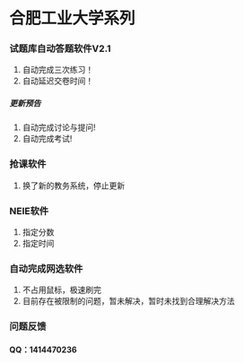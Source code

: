 <div class="line_item line_item_display xiaoshujiang_element" data-line="1"></div>
<div class="xiaoshujiang_element xsj_anchor">
  <a name="e59088e882a5e5b7a5e4b89ae5a4a7e5ada6e7b3bbe58897_1" class="blank_anchor_name"></a>
  <a id="e59088e882a5e5b7a5e4b89ae5a4a7e5ada6e7b3bbe58897_1" class="blank_anchor_id"></a>
  <a name="合肥工业大学系列" class="blank_anchor_name"></a>
  <a id="合肥工业大学系列" class="blank_anchor_id"></a>
</div>
<h1 class="xsj_heading_h1">
  <span class="xsj_heading_content">合肥工业大学系列</span>
</h1>
<div class="line_item line_item_display xiaoshujiang_element" data-line="3"></div>
<div class="xiaoshujiang_element xsj_anchor">
  <a name="e8af95e9a298e5ba93e887aae58aa8e7ad94e9a298e8bdafe4bbb6v21_2" class="blank_anchor_name"></a>
  <a id="e8af95e9a298e5ba93e887aae58aa8e7ad94e9a298e8bdafe4bbb6v21_2" class="blank_anchor_id"></a>
  <a name="试题库自动答题软件v21" class="blank_anchor_name"></a>
  <a id="试题库自动答题软件v21" class="blank_anchor_id"></a>
</div>
<h3 class="xsj_heading_h3">
  <span class="xsj_heading_content">试题库自动答题软件V2.1</span>
</h3>
<div class="line_item xiaoshujiang_element" data-line="4"></div>
<ol>
  <li>
    <div class="line_item xiaoshujiang_element" data-line="4"></div>
    自动完成三次练习！</li>
  <li>
    <div class="line_item xiaoshujiang_element" data-line="5"></div>
    自动延迟交卷时间！</li>
</ol>
<div class="line_item line_item_display xiaoshujiang_element" data-line="6"></div>
<div class="xiaoshujiang_element xsj_anchor">
  <a name="e69bb4e696b0e9a284e5918a_3" class="blank_anchor_name"></a>
  <a id="e69bb4e696b0e9a284e5918a_3" class="blank_anchor_id"></a>
  <a name="更新预告" class="blank_anchor_name"></a>
  <a id="更新预告" class="blank_anchor_id"></a>
</div>
<h5 class="xsj_heading_h5">
  <span class="xsj_heading_content">更新预告</span>
</h5>
<div class="line_item xiaoshujiang_element" data-line="7"></div>
<ol>
  <li>
    <div class="line_item xiaoshujiang_element" data-line="7"></div>
    自动完成讨论与提问!</li>
  <li>
    <div class="line_item xiaoshujiang_element" data-line="8"></div>
    自动完成考试!</li>
</ol>
<div class="line_item line_item_display xiaoshujiang_element" data-line="10"></div>
<div class="xiaoshujiang_element xsj_anchor">
  <a name="e68aa2e8afbee8bdafe4bbb6_4" class="blank_anchor_name"></a>
  <a id="e68aa2e8afbee8bdafe4bbb6_4" class="blank_anchor_id"></a>
  <a name="抢课软件" class="blank_anchor_name"></a>
  <a id="抢课软件" class="blank_anchor_id"></a>
</div>
<h3 class="xsj_heading_h3">
  <span class="xsj_heading_content">抢课软件</span>
</h3>
<div class="line_item xiaoshujiang_element" data-line="12"></div>
<ol>
  <li>
    <div class="line_item xiaoshujiang_element" data-line="12"></div>
    换了新的教务系统，停止更新</li>
</ol>
<div class="line_item line_item_display xiaoshujiang_element" data-line="14"></div>
<div class="xiaoshujiang_element xsj_anchor">
  <a name="neiee8bdafe4bbb6_5" class="blank_anchor_name"></a>
  <a id="neiee8bdafe4bbb6_5" class="blank_anchor_id"></a>
  <a name="neie软件" class="blank_anchor_name"></a>
  <a id="neie软件" class="blank_anchor_id"></a>
</div>
<h3 class="xsj_heading_h3">
  <span class="xsj_heading_content">NEIE软件</span>
</h3>
<div class="line_item xiaoshujiang_element" data-line="16"></div>
<ol>
  <li>
    <div class="line_item xiaoshujiang_element" data-line="16"></div>
    指定分数</li>
  <li>
    <div class="line_item xiaoshujiang_element" data-line="17"></div>
    指定时间</li>
</ol>
<div class="line_item line_item_display xiaoshujiang_element" data-line="19"></div>
<div class="xiaoshujiang_element xsj_anchor">
  <a name="e887aae58aa8e5ae8ce68890e7bd91e98089e8bdafe4bbb6_6" class="blank_anchor_name"></a>
  <a id="e887aae58aa8e5ae8ce68890e7bd91e98089e8bdafe4bbb6_6" class="blank_anchor_id"></a>
  <a name="自动完成网选软件" class="blank_anchor_name"></a>
  <a id="自动完成网选软件" class="blank_anchor_id"></a>
</div>
<h3 class="xsj_heading_h3">
  <span class="xsj_heading_content">自动完成网选软件</span>
</h3>
<div class="line_item xiaoshujiang_element" data-line="21"></div>
<ol>
  <li>
    <div class="line_item xiaoshujiang_element" data-line="21"></div>
    不占用鼠标，极速刷完</li>
  <li>
    <div class="line_item xiaoshujiang_element" data-line="22"></div>
    目前存在被限制的问题，暂未解决，暂时未找到合理解决方法</li>
</ol>
<div class="line_item line_item_display xiaoshujiang_element" data-line="24"></div>
<div class="xiaoshujiang_element xsj_anchor">
  <a name="e997aee9a298e58f8de9a688_7" class="blank_anchor_name"></a>
  <a id="e997aee9a298e58f8de9a688_7" class="blank_anchor_id"></a>
  <a name="问题反馈" class="blank_anchor_name"></a>
  <a id="问题反馈" class="blank_anchor_id"></a>
</div>
<h3 class="xsj_heading_h3">
  <span class="xsj_heading_content">问题反馈</span>
</h3>
<div class="line_item line_item_display xiaoshujiang_element" data-line="25"></div>
<div class="xiaoshujiang_element xsj_anchor">
  <a name="qqefbc9a244036962_8" class="blank_anchor_name"></a>
  <a id="qqefbc9a244036962_8" class="blank_anchor_id"></a>
  <a name="qq1414470236" class="blank_anchor_name"></a>
  <a id="qq1414470236" class="blank_anchor_id"></a>
</div>
<h4 class="xsj_heading_h4">
  <span class="xsj_heading_content">QQ：1414470236</span>
</h4>

